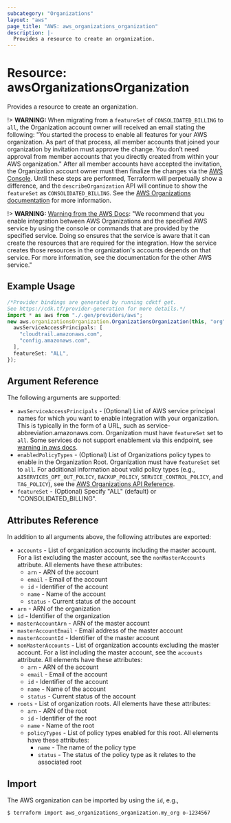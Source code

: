 ```yaml
---
subcategory: "Organizations"
layout: "aws"
page_title: "AWS: aws_organizations_organization"
description: |-
  Provides a resource to create an organization.
---
```


# Resource: awsOrganizationsOrganization

Provides a resource to create an organization.

!> **WARNING:** When migrating from a `featureSet` of `CONSOLIDATED_BILLING` to `all`, the Organization account owner will received an email stating the following: "You started the process to enable all features for your AWS organization. As part of that process, all member accounts that joined your organization by invitation must approve the change. You don’t need approval from member accounts that you directly created from within your AWS organization." After all member accounts have accepted the invitation, the Organization account owner must then finalize the changes via the [AWS Console](https://console.aws.amazon.com/organizations/home#/organization/settings/migration-progress). Until these steps are performed, Terraform will perpetually show a difference, and the `describeOrganization` API will continue to show the `featureSet` as `CONSOLIDATED_BILLING`. See the [AWS Organizations documentation](https://docs.aws.amazon.com/organizations/latest/userguide/orgs_manage_org_support-all-features.html) for more information.

!> **WARNING:** [Warning from the AWS Docs](https://docs.aws.amazon.com/organizations/latest/APIReference/API_EnableAWSServiceAccess.html): "We recommend that you enable integration between AWS Organizations and the specified AWS service by using the console or commands that are provided by the specified service. Doing so ensures that the service is aware that it can create the resources that are required for the integration. How the service creates those resources in the organization's accounts depends on that service. For more information, see the documentation for the other AWS service."

## Example Usage

```typescript
/*Provider bindings are generated by running cdktf get.
See https://cdk.tf/provider-generation for more details.*/
import * as aws from "./.gen/providers/aws";
new aws.organizationsOrganization.OrganizationsOrganization(this, "org", {
  awsServiceAccessPrincipals: [
    "cloudtrail.amazonaws.com",
    "config.amazonaws.com",
  ],
  featureSet: "ALL",
});

```

## Argument Reference

The following arguments are supported:

* `awsServiceAccessPrincipals` - (Optional) List of AWS service principal names for which you want to enable integration with your organization. This is typically in the form of a URL, such as service-abbreviation.amazonaws.com. Organization must have `featureSet` set to `all`. Some services do not support enablement via this endpoint, see [warning in aws docs](https://docs.aws.amazon.com/organizations/latest/APIReference/API_EnableAWSServiceAccess.html).
* `enabledPolicyTypes` - (Optional) List of Organizations policy types to enable in the Organization Root. Organization must have `featureSet` set to `all`. For additional information about valid policy types (e.g., `AISERVICES_OPT_OUT_POLICY`, `BACKUP_POLICY`, `SERVICE_CONTROL_POLICY`, and `TAG_POLICY`), see the [AWS Organizations API Reference](https://docs.aws.amazon.com/organizations/latest/APIReference/API_EnablePolicyType.html).
* `featureSet` - (Optional) Specify "ALL" (default) or "CONSOLIDATED\_BILLING".

## Attributes Reference

In addition to all arguments above, the following attributes are exported:

* `accounts` - List of organization accounts including the master account. For a list excluding the master account, see the `nonMasterAccounts` attribute. All elements have these attributes:
  * `arn` - ARN of the account
  * `email` - Email of the account
  * `id` - Identifier of the account
  * `name` - Name of the account
  * `status` - Current status of the account
* `arn` - ARN of the organization
* `id` - Identifier of the organization
* `masterAccountArn` - ARN of the master account
* `masterAccountEmail` - Email address of the master account
* `masterAccountId` - Identifier of the master account
* `nonMasterAccounts` - List of organization accounts excluding the master account. For a list including the master account, see the `accounts` attribute. All elements have these attributes:
  * `arn` - ARN of the account
  * `email` - Email of the account
  * `id` - Identifier of the account
  * `name` - Name of the account
  * `status` - Current status of the account
* `roots` - List of organization roots. All elements have these attributes:
  * `arn` - ARN of the root
  * `id` - Identifier of the root
  * `name` - Name of the root
  * `policyTypes` - List of policy types enabled for this root. All elements have these attributes:
    * `name` - The name of the policy type
    * `status` - The status of the policy type as it relates to the associated root

## Import

The AWS organization can be imported by using the `id`, e.g.,

```console
$ terraform import aws_organizations_organization.my_org o-1234567
```
